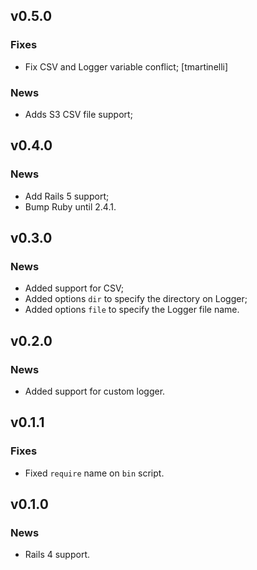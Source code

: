 ## v0.5.0

### Fixes

- Fix CSV and Logger variable conflict; [tmartinelli]

### News

- Adds S3 CSV file support;

## v0.4.0

### News

- Add Rails 5 support;
- Bump Ruby until 2.4.1.

## v0.3.0

### News

- Added support for CSV;
- Added options `dir` to specify the directory on Logger;
- Added options `file` to specify the Logger file name.

## v0.2.0

### News

- Added support for custom logger.

## v0.1.1

### Fixes

- Fixed `require` name on `bin` script.

## v0.1.0

### News

- Rails 4 support.
